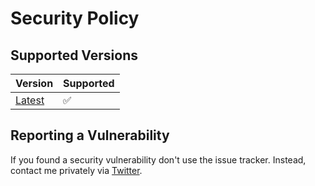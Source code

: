 # Security Policy

## Supported Versions

| Version | Supported |
| ------- | --------- |
| [Latest](../../releases) | :white_check_mark: |

## Reporting a Vulnerability

If you found a security vulnerability don't use the issue tracker. Instead, contact me privately via [Twitter](https://twitter.com/josepostiga).
